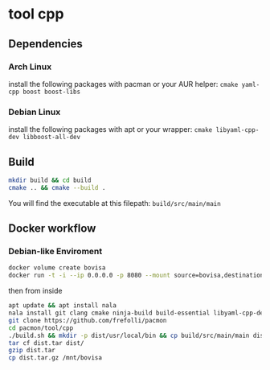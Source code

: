 # tool cpp

## Dependencies

### Arch Linux

install the following packages with pacman or your AUR helper: `cmake yaml-cpp boost boost-libs`

### Debian Linux

install the following packages with apt or your wrapper: `cmake libyaml-cpp-dev libboost-all-dev`

## Build

```sh
mkdir build && cd build
cmake .. && cmake --build .
```

You will find the executable at this filepath: `build/src/main/main`

## Docker workflow

### Debian-like Enviroment

```bash
docker volume create bovisa
docker run -t -i --ip 0.0.0.0 -p 8080 --mount source=bovisa,destination=/mnt/bovisa bash
```

then from inside

```bash
apt update && apt install nala
nala install git clang cmake ninja-build build-essential libyaml-cpp-dev libboost-all-dev
git clone https://github.com/frefolli/pacmon
cd pacmon/tool/cpp
./build.sh && mkdir -p dist/usr/local/bin && cp build/src/main/main dist/usr/local/bin
tar cf dist.tar dist/
gzip dist.tar
cp dist.tar.gz /mnt/bovisa
```
